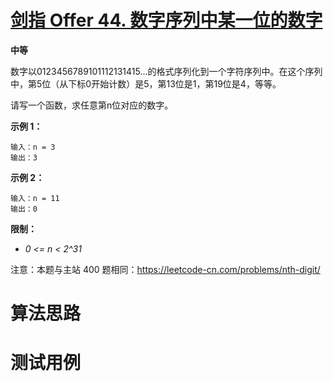 # [剑指 Offer 44. 数字序列中某一位的数字][cnTitle]

**中等**

数字以0123456789101112131415…的格式序列化到一个字符序列中。在这个序列中，第5位（从下标0开始计数）是5，第13位是1，第19位是4，等等。

请写一个函数，求任意第n位对应的数字。



**示例 1：** 

```
输入：n = 3
输出：3

```

**示例 2：** 

```
输入：n = 11
输出：0
```



**限制：** 

-  *0 <= n < 2^31* 

注意：本题与主站 400 题相同：https://leetcode-cn.com/problems/nth-digit/




# 算法思路

# 测试用例
```
```

[cnTitle]: https://leetcode-cn.com/problems/shu-zi-xu-lie-zhong-mou-yi-wei-de-shu-zi-lcof/
